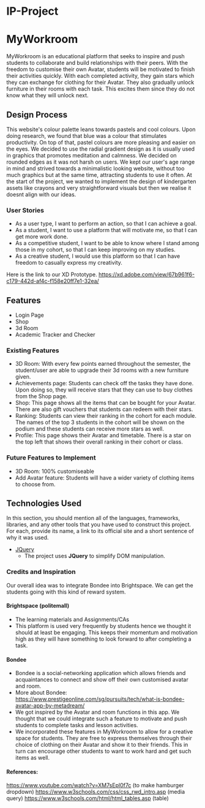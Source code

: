 # IP-Project

# MyWorkroom

MyWorkroom is an educational platform that seeks to inspire and push students to collaborate and build relationships with their peers. With the freedom to customise their own Avatar, students will be motivated to finish their activities quickly. With each completed activity, they gain stars which they can exchange for clothing for their Avatar. They also gradually unlock furniture in their rooms with each task. This excites them since they do not know what they will unlock next.  
 
## Design Process

 This website's colour palette leans towards pastels and cool colours. Upon doing research, we found that blue was a colour that stimulates productivity. On top of that, pastel colours are more pleasing and easier on the eyes. We decided to use the radial gradient design as it is usually used in graphics that promotes meditation and calmness. We decided on rounded edges as it was not harsh on users. We kept our user's age range in mind and strived towards a minimalistic looking website, without too much graphics but at the same time, attracting students to use it often. At the start of the project, we wanted to implement the design of kindergarten assets like crayons and very straightforward visuals but then we realise it doesnt align with our ideas.

### User Stories
- As a user type, I want to perform an action, so that I can achieve a goal.
- As a student, I want to use a platform that will motivate me, so that I can get more work done.
- As a competitive student, I want to be able to know where I stand among those in my cohort, so that I can keep improving on my studies.
- As a creative student, I would use this platform so that I can have freedom to casually express my creativity.

Here is the link to our XD Prototype. https://xd.adobe.com/view/67b961f6-c179-442d-af4c-f158e20ff7e1-32ea/

## Features

- Login Page
- Shop
- 3d Room
- Academic Tracker and Checker 
### Existing Features
- 3D Room: With every few points earned throughout the semester, the student/user are able to upgrade their 3d rooms with a new furniture given.
- Achievements page: Students can check off the tasks they have done. Upon doing so, they will receive stars that they can use to buy clothes from the Shop page.
- Shop: This page shows all the items that can be bought for your Avatar. There are also gift vouchers that students can redeem with their stars.
- Ranking: Students can view their ranking in the cohort for each module. The names of the top 3 students in the cohort will be shown on the podium and these students can receive more stars as well. 
- Profile: This page shows their Avatar and timetable. There is a star on the top left that shows their overall ranking in their cohort or class.

### Future Features to Implement
- 3D Room: 100% customiseable
- Add Avatar feature: Students will have a wider variety of clothing items to choose from. 

## Technologies Used

In this section, you should mention all of the languages, frameworks, libraries, and any other tools that you have used to construct this project. For each, provide its name, a link to its official site and a short sentence of why it was used.

- [JQuery](https://jquery.com)
    - The project uses **JQuery** to simplify DOM manipulation.

### Credits and Inspiration

Our overall idea was to integrate Bondee into Brightspace. We can get the students going with this kind of reward system.  

#### Brightspace (politemall) 
- The learning materials and Assignments/CAs 
- This platform is used very frequently by students hence we thought it should at least be engaging. This keeps their momentum and motivation high as they will have something to look forward to after completing a task.  

#### Bondee 
- Bondee is a social-networking application which allows friends and acquaintances to connect and show off their own customised avatar and room.  
- More about Bondee: https://www.prestigeonline.com/sg/pursuits/tech/what-is-bondee-avatar-app-by-metadream/  
- We got inspired by the Avatar and room functions in this app. We thought that we could integrate such a feature to motivate and push students to complete tasks and lesson activities. 
- We incorporated these features in MyWorkroom to allow for a creative space for students. They are free to express themselves through their choice of clothing on their Avatar and show it to their friends. This in turn can encourage other students to want to work hard and get such items as well.  

#### References:
https://www.youtube.com/watch?v=XM7sEpl0f7c (to make hamburger dropdown)
https://www.w3schools.com/css/css_rwd_intro.asp (media query)
https://www.w3schools.com/html/html_tables.asp (table)